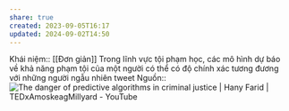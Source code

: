 ```yaml
---
share: true
created: 2023-09-05T16:17
updated: 2024-09-02T14:50
---
```

Khái niệm:: [[Đơn giản]]
Trong lĩnh vực tội phạm học, các mô hình dự báo về khả năng phạm tội của một người có thể có độ chính xác tương đương với những người ngẫu nhiên tweet 
Nguồn:: ![The danger of predictive algorithms in criminal justice | Hany Farid | TEDxAmoskeagMillyard - YouTube](https://youtu.be/p-82YeUPQh0?si=kjFWnZRibR8zUnPI&t=760)